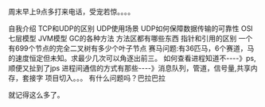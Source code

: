 周末早上9点多打来电话，受宠若惊。。。。

自我介绍
TCP和UDP的区别
UDP使用场景
UDP如何保障数据传输的可靠性
OSI七层模型
JVM模型
GC的各种方法
方法区都有哪些东西
指针和引用的区别
一个有699个节点的完全二叉树有多少个叶子节点
赛马问题:有36匹马，6个赛道，马的速度恒定但未知。求最少几次可以角逐出前三。
如何查看进程知道不----》ps,顺便又扯到了jps
进程间通信的方式有那些----》消息队列，管道，信号量,共享内存，套接字
项目切入。。。
有什么问题吗？巴拉巴拉


就记得这么多了。


